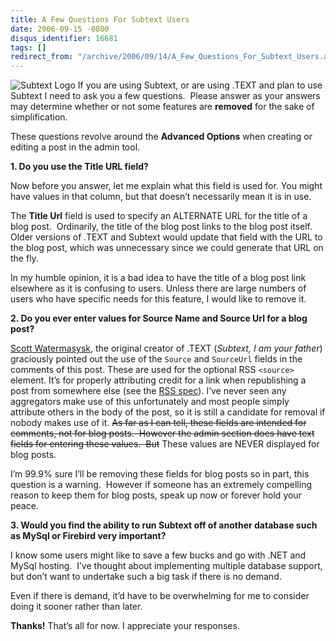```yaml
---
title: A Few Questions For Subtext Users
date: 2006-09-15 -0800
disqus_identifier: 16681
tags: []
redirect_from: "/archive/2006/09/14/A_Few_Questions_For_Subtext_Users.aspx/"
---
```


![Subtext
Logo](https://haacked.com/images/haacked_com/WindowsLiveWriter/AFewQuestionsForSubtextUsers_194/SubtextLogo6.png)
If you are using Subtext, or are using .TEXT and plan to use Subtext I
need to ask you a few questions.  Please answer as your answers may
determine whether or not some features are **removed** for the sake of
simplification.

These questions revolve around the **Advanced Options** when creating or
editing a post in the admin tool.

**1. Do you use the Title URL field?**

Now before you answer, let me explain what this field is used for. You
might have values in that column, but that doesn’t necessarily mean it
is in use. 

The **Title Url** field is used to specify an ALTERNATE URL for the
title of a blog post.  Ordinarily, the title of the blog post links to
the blog post itself.  Older versions of .TEXT and Subtext would update
that field with the URL to the blog post, which was unnecessary since we
could generate that URL on the fly.

In my humble opinion, it is a bad idea to have the title of a blog post
link elsewhere as it is confusing to users. Unless there are large
numbers of users who have specific needs for this feature, I would like
to remove it.

**2. Do you ever enter values for Source Name and Source Url for a blog
post?**

[Scott Watermasysk](http://scottwater.com/blog/), the original creator
of .TEXT (*Subtext, I am your father*) graciously pointed out the use of
the `Source` and `SourceUrl` fields in the comments of this post. These
are used for the optional RSS `<source>` element. It’s for properly
attributing credit for a link when republishing a post from somewhere
else (see the [RSS
spec](http://blogs.law.harvard.edu/tech/rss#ltsourcegtSubelementOfLtitemgt "RSS 2.0 Specification")).
I’ve never seen any aggregators make use of this unfortunately and most
people simply attribute others in the body of the post, so it is still a
candidate for removal if nobody makes use of it. ~~As far as I can tell,
these fields are intended for comments, not for blog posts.  However the
admin section does have text fields for entering these values.  But~~
These values are NEVER displayed for blog posts.

I’m 99.9% sure I’ll be removing these fields for blog posts so in part,
this question is a warning.  However if someone has an extremely
compelling reason to keep them for blog posts, speak up now or forever
hold your peace.

**3. Would you find the ability to run Subtext off of another database
such as MySql or Firebird very important?**

I know some users might like to save a few bucks and go with .NET and
MySql hosting.  I’ve thought about implementing multiple database
support, but don’t want to undertake such a big task if there is no
demand. 

Even if there is demand, it’d have to be overwhelming for me to consider
doing it sooner rather than later.

**Thanks!** That’s all for now. I appreciate your responses.

